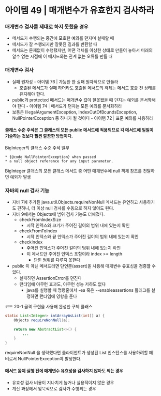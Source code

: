 # 아이템 49 | 매개변수가 유효한지 검사하라
### 매개변수 검사를 제대로 하지 못했을 경우
- 메서드가 수행되는 중간에 모호한 예외를 던지며 실패할 때
- 메서드가 잘 수행되지만 잘못된 결과를 반환할 때
- 메서드는 문제없이 수행됐지만, 어떤 객체를 이상한 상태로 만들어 놓아서 미래의 알수 없는 시점에 이 메서드와는 관계 없는 오류를 만들 때

### 매개변수 검사
- 실패 원자성 - 아이템 76 | 가능한 한 실패 원자적으로 만들라
  - 호출된 메서드가 실패 하더라도 호출된 메서드의 객체는 메서드 호출 전 상태를 유지해야 한다.
- public과 protected 메서드는 매개변수 값이 잘못됐을 때 던지는 예외를 문서화해야 한다 - 아이템 74 | 메서드가 던지는 모든 예외를 문서화하라
- 보통은 IllegalArgumentException, IndexOutOfBoundsException, NullPointerException 중 하나가 될 것이다 - 아이템 72 | 표준 예외를 사용하라

#### 클래스 수준 주석은 그 클래스의 모든 public 메서드에 적용되므로 각 메서드에 일일이 기술하는 것보다 훨씬 깔끔한 방법이다.
BigInteger의 클래스 수준 주석 일부
```
* {@code NullPointerException} when passed
* a null object reference for any input parameter.
```
BigInteger 클래스의 모든 클래스 메서드 중 어떤 매개변수에 null 객체 참조를 전달하면 예외가 발생

### 자바의 null 검사 기능
- 자바 7에 추가된 java.util.Objects.requireNonNull 메서드는 유연하고 사용하기도 편하니, 더 이상 null 검사를 수동으로 하지 않아도 된다.
- 자바 9에서는 Objects에 범위 검사 기능도 더해졌다.
  - checkFromIndexSize
    - 시작 인덱스와 크기가 주어진 길이의 범위 내에 있는지 확인
  - checkFromToIndex
    - 시작 인덱스와 끝 인덱스가 주어진 길이의 범위 내에 있는지 확인
  - checkIndex
    - 주어진 인덱스가 주어진 길이의 범위 내에 있는지 확인
    - 이 메서드만 주어진 인덱스 포함이라 index >= length
      - 단힌 범위를 다루지 못한다
- public 이 아닌 메서드라면 단언문(assert)을 사용해 매개변수 유효성을 검증할 수 있다.
  - 실패하면 AssertionError를 던진다
  - 런타임에 아무런 효과도, 아무런 성능 저하도 없다
    - java를 실행할 때 명령줄에서 -ea 혹은 --enableassertions 플래그를 설정하면 런타임에 영향을 준다

코드 20-1 골격 구현을 사용해 완성한 구체 클래스
```java
static List<Integer> intArrayAsList(int[] a) {
    Objects requireNonNull(a);
    
    return new AbstractList<>() {
        ...
    }
}
```
requireNonNull 을 생략했다면 클라이언트가 생성된 List 인스턴스를 사용하려할 때 비로서 NullPointerException이 발생한다.

#### 메서드 몸체 실행 전에 매개변수 유효성을 검사하지 않아도 되는 경우
- 유효성 검사 비용이 지나치게 높거나 실용적이지 않은 경우
- 계산 과정에서 암묵적으로 검사가 수행되는 경우
